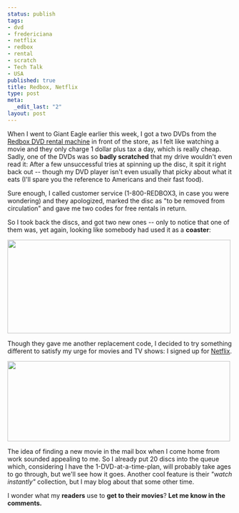 ```yaml
--- 
status: publish
tags: 
- dvd
- fredericiana
- netflix
- redbox
- rental
- scratch
- Tech Talk
- USA
published: true
title: Redbox, Netflix
type: post
meta: 
  _edit_last: "2"
layout: post
---
```

When I went to Giant Eagle earlier this week, I got a two DVDs from the <a href="http://www.redbox.com/">Redbox DVD rental machine</a> in front of the store, as I felt like watching a movie and they only charge 1 dollar plus tax a day, which is really cheap. Sadly, one of the DVDs was so <strong>badly scratched</strong> that my drive wouldn't even read it: After a few unsuccessful tries at spinning up the disc, it spit it right back out -- though my DVD player isn't even usually that picky about what it eats (I'll spare you the reference to Americans and their fast food).

Sure enough, I called customer service (1-800-REDBOX3, in case you were wondering) and they apologized, marked the disc as "to be removed from circulation" and gave me two codes for free rentals in return.

So I took back the discs, and got two new ones -- only to notice that one of them was, yet again, looking like somebody had used it as a <strong>coaster</strong>:

<img src="http://fredericiana.com/wp-content/uploads/2008/08/dvd-scratched.jpg" alt="" title="Scratched DVD" width="500" height="210" class="alignnone size-full wp-image-1428" />

Though they gave me another replacement code, I decided to try something different to satisfy my urge for movies and TV shows: I signed up for <a href="http://netflix.com">Netflix</a>.

<img src="http://fredericiana.com/wp-content/uploads/2008/08/netflix-welcome.jpg" alt="" title="Welcome to Netflix" width="499" height="180" class="alignnone size-full wp-image-1429" />

The idea of finding a new movie in the mail box when I come home from work sounded appealing to me. So I already put 20 discs into the queue which, considering I have the 1-DVD-at-a-time-plan, will probably take ages to go through, but we'll see how it goes. Another cool feature is their <em>"watch instantly"</em> collection, but I may blog about that some other time.

I wonder what my <strong>readers</strong> use to <strong>get to their movies</strong>? <strong>Let me know in the comments.</strong>
